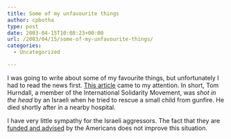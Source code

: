 ```yaml
---
title: Some of my unfavourite things
author: cpbotha
type: post
date: 2003-04-15T10:08:23+00:00
url: /2003/04/15/some-of-my-unfavourite-things/
categories:
  - Uncategorized

---
```

I was going to write about some of my favourite things, but unfortunately I had to read the news first. [This article][1] came to my attention. In short, Tom Hurndall, a member of the International Solidarity Movement, was _shot in the head_ by an Israeli when he tried to rescue a small child from gunfire. He died shortly after in a nearby hospital.

I have very little sympathy for the Israeli aggressors. The fact that they are [funded and advised][2] by the Americans does not improve this situation.

 [1]: http://www.iol.co.za/index.php?click_id=3&art_id=vn20030415055912398C916879&set_id=1
 [2]: http://cpbotha.net/weblogs/chadwick/archives/000417.html